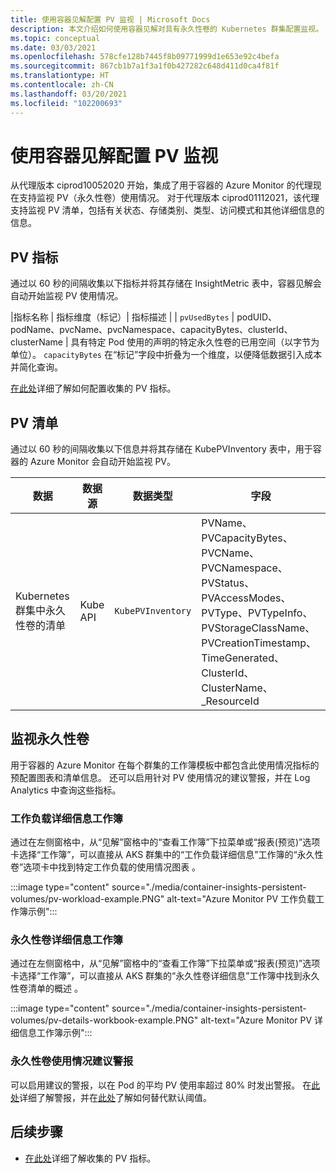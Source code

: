 ```yaml
---
title: 使用容器见解配置 PV 监视 | Microsoft Docs
description: 本文介绍如何使用容器见解对具有永久性卷的 Kubernetes 群集配置监视。
ms.topic: conceptual
ms.date: 03/03/2021
ms.openlocfilehash: 578cfe128b7445f8b09771999d1e653e92c4befa
ms.sourcegitcommit: 867cb1b7a1f3a1f0b427282c648d411d0ca4f81f
ms.translationtype: HT
ms.contentlocale: zh-CN
ms.lasthandoff: 03/20/2021
ms.locfileid: "102200693"
---
```

# <a name="configure-pv-monitoring-with-container-insights"></a>使用容器见解配置 PV 监视

从代理版本 ciprod10052020 开始，集成了用于容器的 Azure Monitor 的代理现在支持监视 PV（永久性卷）使用情况。 对于代理版本 ciprod01112021，该代理支持监视 PV 清单，包括有关状态、存储类别、类型、访问模式和其他详细信息的信息。
## <a name="pv-metrics"></a>PV 指标

通过以 60 秒的间隔收集以下指标并将其存储在 InsightMetric 表中，容器见解会自动开始监视 PV 使用情况。

|指标名称 | 指标维度（标记）| 指标描述 | | `pvUsedBytes` | podUID、podName、pvcName、pvcNamespace、capacityBytes、clusterId、clusterName | 具有特定 Pod 使用的声明的特定永久性卷的已用空间（以字节为单位）。 `capacityBytes` 在“标记”字段中折叠为一个维度，以便降低数据引入成本并简化查询。

[在此处](https://aka.ms/ci/pvconfig)详细了解如何配置收集的 PV 指标。

## <a name="pv-inventory"></a>PV 清单

通过以 60 秒的间隔收集以下信息并将其存储在 KubePVInventory 表中，用于容器的 Azure Monitor 会自动开始监视 PV。

|数据 |数据源| 数据类型| 字段|
|-----|-----------|----------|-------|
|Kubernetes 群集中永久性卷的清单 |Kube API |`KubePVInventory` | PVName、PVCapacityBytes、PVCName、PVCNamespace、PVStatus、PVAccessModes、PVType、PVTypeInfo、PVStorageClassName、PVCreationTimestamp、TimeGenerated、ClusterId、ClusterName、_ResourceId |

## <a name="monitor-persistent-volumes"></a>监视永久性卷

用于容器的 Azure Monitor 在每个群集的工作簿模板中都包含此使用情况指标的预配置图表和清单信息。 还可以启用针对 PV 使用情况的建议警报，并在 Log Analytics 中查询这些指标。  

### <a name="workload-details-workbook"></a>工作负载详细信息工作簿

通过在左侧窗格中，从“见解”窗格中的“查看工作簿”下拉菜单或“报表(预览)”选项卡选择“工作簿”，可以直接从 AKS 群集中的“工作负载详细信息”工作簿的“永久性卷”选项卡中找到特定工作负载的使用情况图表  。


:::image type="content" source="./media/container-insights-persistent-volumes/pv-workload-example.PNG" alt-text="Azure Monitor PV 工作负载工作簿示例":::

### <a name="persistent-volume-details-workbook"></a>永久性卷详细信息工作簿

通过在左侧窗格中，从“见解”窗格中的“查看工作簿”下拉菜单或“报表(预览)”选项卡选择“工作簿”，可以直接从 AKS 群集的“永久性卷详细信息”工作簿中找到永久性卷清单的概述  。


:::image type="content" source="./media/container-insights-persistent-volumes/pv-details-workbook-example.PNG" alt-text="Azure Monitor PV 详细信息工作簿示例":::

### <a name="persistent-volume-usage-recommended-alert"></a>永久性卷使用情况建议警报
可以启用建议的警报，以在 Pod 的平均 PV 使用率超过 80% 时发出警报。 在[此处](https://docs.microsoft.com/azure/azure-monitor/insights/container-insights-metric-alerts)详细了解警报，并在[此处](https://docs.microsoft.com/azure/azure-monitor/insights/container-insights-metric-alerts#configure-alertable-metrics-in-configmaps)了解如何替代默认阈值。
## <a name="next-steps"></a>后续步骤

- [在此处](./container-insights-agent-config.md)详细了解收集的 PV 指标。
